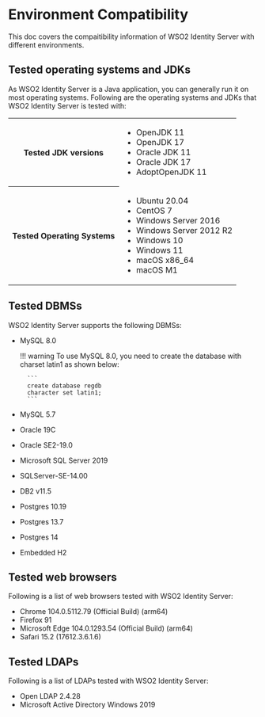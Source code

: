 # Environment Compatibility

This doc covers the compaitibility information of WSO2 Identity Server with different environments.

## Tested operating systems and JDKs

As WSO2 Identity Server is a Java application, you can generally run it on most operating systems. Following are the operating systems and JDKs that WSO2 Identity Server is tested with:

<table>
	<tr>
		<th>Tested JDK versions</th>
		<td>
			<ul>
				<li>OpenJDK 11</li>
				<li>OpenJDK 17</li>
				<li>Oracle JDK 11</li>
				<li>Oracle JDK 17</li>
				<li>AdoptOpenJDK 11</li>
			</ul>
		</td>
	</tr>
	<tr>
		<th>Tested Operating Systems</th>
		<td>
			<ul>
				<li>Ubuntu 20.04</li>
				<li>CentOS 7</li>
				<li>Windows Server 2016</li>
				<li>Windows Server 2012 R2</li>
				<li>Windows 10</li>
				<li>Windows 11</li>
				<li>macOS x86_64</li>
				<li>macOS M1</li>
			</ul>
		</td>
	</tr>
</table>

## Tested DBMSs

WSO2 Identity Server supports the following DBMSs:

- MySQL 8.0

	!!! warning
		To use MySQL 8.0, you need to create the database with charset latin1 as shown below:

		```
		create database regdb
		character set latin1;
		```

- MySQL 5.7
- Oracle 19C
- Oracle SE2-19.0
- Microsoft SQL Server 2019
- SQLServer-SE-14.00
- DB2 v11.5
- Postgres 10.19
- Postgres 13.7
- Postgres 14
- Embedded H2

## Tested web browsers

Following is a list of web browsers tested with WSO2 Identity Server:

- Chrome 104.0.5112.79 (Official Build) (arm64)
- Firefox 91
- Microsoft Edge 104.0.1293.54 (Official Build) (arm64)
- Safari 15.2 (17612.3.6.1.6)

## Tested LDAPs

Following is a list of LDAPs tested with WSO2 Identity Server:

- Open LDAP 2.4.28
- Microsoft Active Directory Windows 2019
